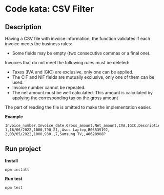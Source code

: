 # Code kata: CSV Filter


## Description

Having a CSV file with invoice information, the function validates 
if each invoice meets the business rules:

* Some fields may be empty (two consecutive commas or a final one).

Invoices that do not meet the following rules must be deleted:

* Taxes (IVA and IGIC) are exclusive, only one can be applied.
* The CIF and NIF fields are mutually exclusive, only one of them can be used.
* Invoice number cannot be repeated.
* The net amount must be well calculated. This amount is calculated by 
  applying the corresponding tax on the gross amount

The part of reading the file is omitted to make the implementation easier.

__Example__

``` 
Invoice_number,Invoice_date,Gross_amount,Net_amount,IVA,IGIC,Description,CIF,NIF
1,16/06/2022,1000,790,21,,Asus Laptop,B05539192,
2,03/05/2022,1000,930,,7,Samsung TV,,48628908P

```

## Run project

__Install__

    npm install

__Run test__

    npm test
